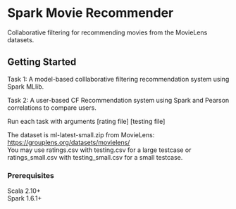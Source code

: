 # Spark Movie Recommender

Collaborative filtering for recommending movies from the MovieLens datasets. 

## Getting Started
Task 1: A model-based colllaborative filtering recommendation system using Spark MLlib.

Task 2: A user-based CF Recommendation system using Spark and Pearson correlations to compare users.

Run each task with arguments [rating file] [testing file]

The dataset is ml-latest-small.zip from MovieLens: https://grouplens.org/datasets/movielens/ <br/>
You may use ratings.csv with testing.csv for a large testcase or ratings_small.csv with testing_small.csv for a small testcase.

### Prerequisites
Scala 2.10+ <br/>
Spark 1.6.1+

